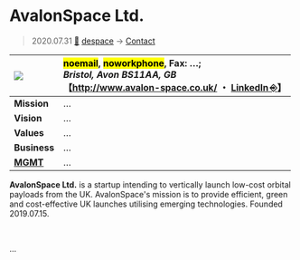 # AvalonSpace Ltd.
> 2020.07.31 [🚀](../../index/index.md) [despace](../index.md) → [Contact](../contact.md)

|[![](../f/con/a/avalonspace_logo1_thumb.jpg)](../f/con/a/avalonspace_logo1.png)|<mark>noemail</mark>, <mark>noworkphone</mark>, Fax: …;<br> *Bristol, Avon BS11AA, GB*<br> 【<http://www.avalon-space.co.uk/> ・ [LinkedIn ⎆](https://www.linkedin.com/company/avalonspace/)】|
|:--|:--|
|**Mission**|…|
|**Vision**|…|
|**Values**|…|
|**Business**|…|
|**[MGMT](../mgmt.md)**|…|

**AvalonSpace Ltd.** is a startup intending to vertically launch low-cost orbital payloads from the UK. AvalonSpace's mission is to provide efficient, green and cost-effective UK launches utilising emerging technologies. Founded 2019.07.15.

<p style="page-break-after:always"> </p>

…

